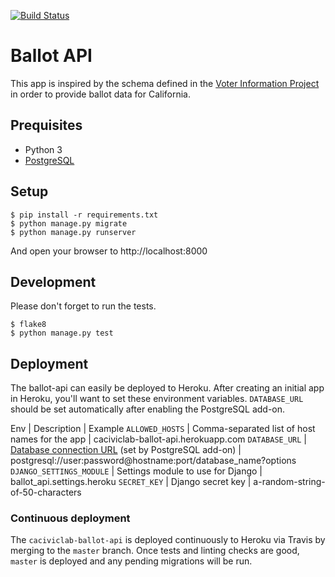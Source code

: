 [![Build
Status](https://travis-ci.org/caciviclab/ballot-api.svg?branch=master)](https://travis-ci.org/caciviclab/ballot-api)

# Ballot API

This app is inspired by the schema defined in the [Voter Information
Project](https://www.votinginfoproject.org/) in order to provide ballot data for
California.

## Prequisites

- Python 3
- [PostgreSQL](https://www.postgresql.org/)


## Setup

    $ pip install -r requirements.txt
    $ python manage.py migrate
    $ python manage.py runserver

And open your browser to http://localhost:8000


## Development

Please don't forget to run the tests.

    $ flake8
    $ python manage.py test


## Deployment

The ballot-api can easily be deployed to Heroku. After creating an initial app
in Heroku, you'll want to set these environment variables. `DATABASE_URL` should
be set automatically after enabling the PostgreSQL add-on.

Env | Description | Example
`ALLOWED_HOSTS` | Comma-separated list of host names for the app | caciviclab-ballot-api.herokuapp.com
`DATABASE_URL` | [Database connection URL](https://pypi.python.org/pypi/dj-database-url) (set by PostgreSQL add-on) |  postgresql://user:password@hostname:port/database_name?options
`DJANGO_SETTINGS_MODULE` | Settings module to use for Django | ballot_api.settings.heroku
`SECRET_KEY` | Django secret key | a-random-string-of-50-characters


### Continuous deployment

The `caciviclab-ballot-api` is deployed continuously to Heroku via Travis by merging to
the `master` branch. Once tests and linting checks are good, `master` is
deployed and any pending migrations will be run.
